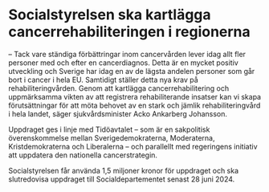 # Socialstyrelsen ska kartlägga cancerrehabiliteringen i regionerna

– Tack vare ständiga förbättringar inom cancervården lever idag allt fler personer med och efter en cancerdiagnos. Detta är en mycket positiv utveckling och Sverige har idag en av de lägsta andelen personer som går bort i cancer i hela EU. Samtidigt ställer detta nya krav på rehabiliteringvården. Genom att kartlägga cancerrehabilitering och uppmärksamma vikten av att registrera rehabiliterande insatser kan vi skapa förutsättningar för att möta behovet av en stark och jämlik rehabiliteringvård i hela landet, säger sjukvårdsminister Acko Ankarberg Johansson.

Uppdraget ges i linje med Tidöavtalet – som är en sakpolitisk överenskommelse mellan Sverigedemokraterna, Moderaterna, Kristdemokraterna och Liberalerna – och parallellt med regeringens initiativ att uppdatera den nationella cancerstrategin.

Socialstyrelsen får använda 1,5 miljoner kronor för uppdraget och ska slutredovisa uppdraget till Socialdepartementet senast 28 juni 2024.
